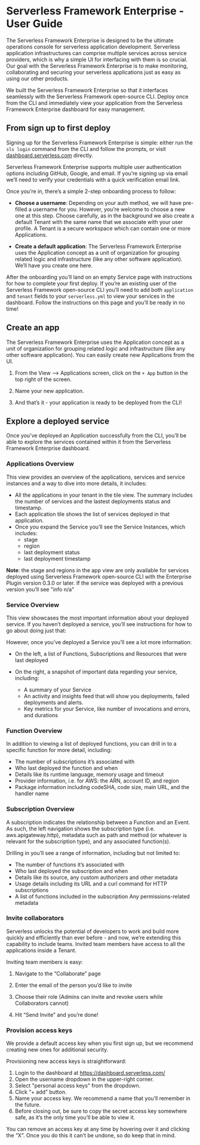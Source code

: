 # Serverless Framework Enterprise - User Guide

The Serverless Framework Enterprise is designed to be the ultimate operations console for serverless application development. Serverless application infrastructures can comprise multiple services across service providers, which is why a simple UI for interfacing with them is so crucial. Our goal with the Serverless Framework Enterprise is to make monitoring, collaborating and securing your serverless applications just as easy as using our other products.


We built the Serverless Framework Enterprise so that it interfaces seamlessly with the Serverless Framework open-source CLI. Deploy once from the CLI and immediately view your application from the Serverless Framework Enterprise dashboard for easy management. 


## From sign up to first deploy

Signing up for the Serverless Framework Enterprise is simple: either run the ```sls login``` command from the CLI and follow the prompts, or visit [dashboard.serverless.com](https://dashboard.serverless.com) directly. 

Serverless Framework Enterprise supports multiple user authentication options including GitHub, Google, and email. If you’re signing up via email we’ll need to verify your credentials with a quick verification email link.

Once you’re in, there’s a simple 2-step onboarding process to follow: 

* **Choose a username**: Depending on your auth method, we will have pre-filled a username for you. However, you’re welcome to choose a new one at this step. Choose carefully, as in the background we also create a default Tenant with the same name that we associate with your user profile. A Tenant is a secure workspace which can contain one or more Applications.

* **Create a default application**: The Serverless Framework Enterprise uses the Application concept as a unit of organization for grouping related logic and infrastructure (like any other software application). We’ll have you create one here. 

After the onboarding you’ll land on an empty Service page with instructions for how to complete your first deploy. If you’re an existing user of the Serverless Framework open-source CLI you’ll need to add both `application` and `tenant` fields to your `serverless.yml` to view your services in the dashboard. Follow the instructions on this page and you’ll be ready in no time!

## Create an app

The Serverless Framework Enterprise uses the Application concept as a unit of organization for grouping related logic and infrastructure (like any other software application). You can easily create new Applications from the UI. 

1. From the View --> Applications screen, click on the ```+ App``` button in the top right of the screen.

2. Name your new application. 

3. And that’s it - your application is ready to be deployed from the CLI! 

## Explore a deployed service

Once you’ve deployed an Application successfully from the CLI, you’ll be able to explore the services contained within it from the Serverless Framework Enterprise dashboard. 


### Applications Overview
This view provides an overview of the applications, services and service instances and a way to dive into more details, it includes:

- All the applications in your tenant in the tile view. The summary includes the number of services and the lastest deployments status and timestamp.
- Each application tile shows the list of services deployed in that application.
- Once you expand the Service you’ll see the Service Instances, which includes:
  - stage
  - region
  - last deployment status
  - last deployment timestamp

**Note**: the stage and regions in the app view are only available for services deployed using Serverless Framework open-source CLI with the Enterprise Plugin version 0.3.0 or later. If the service was deployed with a previous version you’ll see "info n/a"

### Service Overview

This view showcases the most important information about your deployed service. If you haven’t deployed a service, you’ll see instructions for how to go about doing just that:

However, once you’ve deployed a Service you’ll see a lot more information: 

* On the left, a list of Functions, Subscriptions and Resources that were last deployed
* On the right, a snapshot of important data regarding your service, including:

  * A summary of your Service
  * An activity and insights feed that will show you deployments, failed deployments and alerts.
  * Key metrics for your Service, like number of invocations and errors, and durations

### Function Overview

In addition to viewing a list of deployed functions, you can drill in to a specific function for more detail, including: 

* The number of subscriptions it’s associated with
* Who last deployed the function and when
* Details like its runtime language, memory usage and timeout
* Provider information, i.e. for AWS: the ARN, account ID, and region
* Package information including codeSHA, code size, main URL, and the handler name

### Subscription Overview

A subscription indicates the relationship between a Function and an Event. As such, the left navigation shows the subscription type (i.e. aws.apigateway.http), metadata such as path and method (or whatever is relevant for the subscription type), and any associated function(s).

Drilling in you’ll see a range of information, including but not limited to:

* The number of functions it’s associated with
* Who last deployed the subscription and when
* Details like its source, any custom authorizers and other metadata
* Usage details including its URL and a curl command for HTTP subscriptions
* A list of functions included in the subscription
Any permissions-related metadata


### Invite collaborators

Serverless unlocks the potential of developers to work and build more quickly and efficiently than ever before - and now, we’re extending this capability to include teams. Invited team members have access to all the applications inside a Tenant.

Inviting team members is easy: 

1. Navigate to the “Collaborate” page

2. Enter the email of the person you’d like to invite

3. Choose their role (Admins can invite and revoke users while Collaborators cannot)

4. Hit “Send Invite” and you’re done!

### Provision access keys


We provide a default access key when you first sign up, but we recommend creating new ones for additional security.

Provisioning new access keys is straightforward: 

1. Login to the dashboard at https://dashboard.serverless.com/
2. Open the username dropdown in the upper-right corner.
3. Select "personal access keys" from the dropdown.
4. Click “+ add” button.
5. Name your access key. We recommend a name that you’ll remember in the future.
6. Before closing out, be sure to copy the secret access key somewhere safe, as it’s the only time you’ll be able to view it.

You can remove an access key at any time by hovering over it and clicking the “X”. Once you do this it can’t be undone, so do keep that in mind.
    
